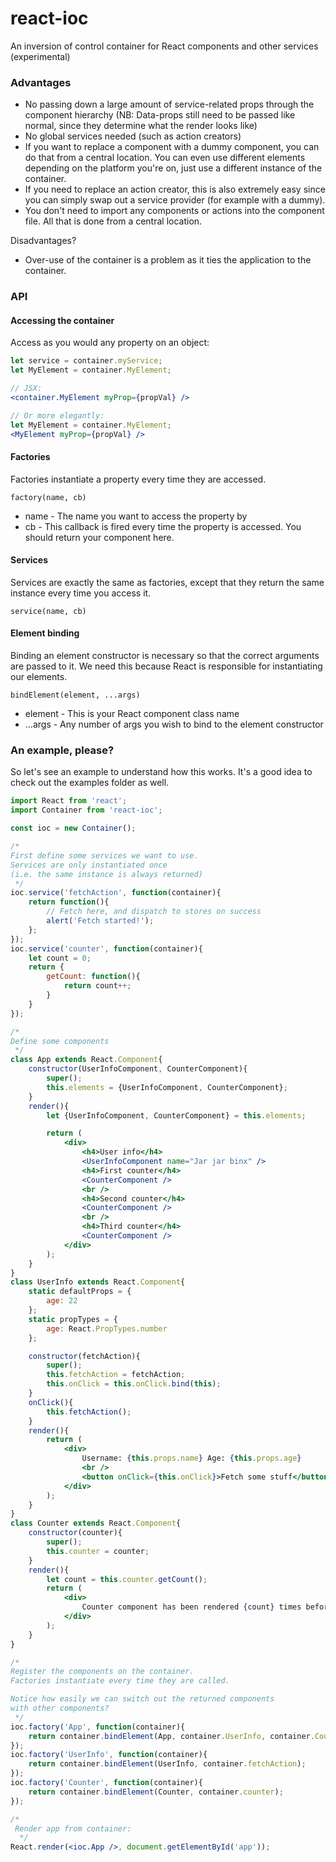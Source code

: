 # react-ioc

An inversion of control container for React components and other services (experimental)

### Advantages

* No passing down a large amount of service-related props through the component hierarchy
  (NB: Data-props still need to be passed like normal, since they determine what the render looks like)
* No global services needed (such as action creators)
* If you want to replace a component with a dummy component, you can do that from a central location.
  You can even use different elements depending on the platform you're on, just use a different instance
  of the container.
* If you need to replace an action creator, this is also extremely easy since you can simply swap
  out a service provider (for example with a dummy).
* You don't need to import any components or actions into the component file. All that is done from a central location.

Disadvantages?

* Over-use of the container is a problem as it ties the application to the container.

### API

#### Accessing the container
Access as you would any property on an object:

```jsx
let service = container.myService;
let MyElement = container.MyElement;

// JSX:
<container.MyElement myProp={propVal} />

// Or more elegantly:
let MyElement = container.MyElement;
<MyElement myProp={propVal} />
```

#### Factories
Factories instantiate a property every time they are accessed.

`factory(name, cb)`
* name - The name you want to access the property by
* cb - This callback is fired every time the property is accessed. You should return your component here.

#### Services
Services are exactly the same as factories, except that they return the same instance every time you access it.

`service(name, cb)`

#### Element binding
Binding an element constructor is necessary so that the correct arguments are passed to it.
We need this because React is responsible for instantiating our elements.

`bindElement(element, ...args)`
* element - This is your React component class name
* ...args - Any number of args you wish to bind to the element constructor

### An example, please?
So let's see an example to understand how this works. It's a good idea to check out the examples folder as well.

```jsx
import React from 'react';
import Container from 'react-ioc';

const ioc = new Container();

/*
First define some services we want to use.
Services are only instantiated once
(i.e. the same instance is always returned)
 */
ioc.service('fetchAction', function(container){
	return function(){
		// Fetch here, and dispatch to stores on success
        alert('Fetch started!');
	};
});
ioc.service('counter', function(container){
    let count = 0;
    return {
        getCount: function(){
            return count++;
        }
    }
});

/*
Define some components
 */
class App extends React.Component{
    constructor(UserInfoComponent, CounterComponent){
        super();
        this.elements = {UserInfoComponent, CounterComponent};
    }
    render(){
        let {UserInfoComponent, CounterComponent} = this.elements;

        return (
            <div>
                <h4>User info</h4>
                <UserInfoComponent name="Jar jar binx" />
                <h4>First counter</h4>
                <CounterComponent />
                <br />
                <h4>Second counter</h4>
                <CounterComponent />
                <br />
                <h4>Third counter</h4>
                <CounterComponent />
            </div>
        );
    }
}
class UserInfo extends React.Component{
    static defaultProps = {
        age: 22
    };
    static propTypes = {
        age: React.PropTypes.number
    };

    constructor(fetchAction){
        super();
        this.fetchAction = fetchAction;
        this.onClick = this.onClick.bind(this);
    }
    onClick(){
        this.fetchAction();
    }
    render(){
        return (
            <div>
                Username: {this.props.name} Age: {this.props.age}
                <br />
                <button onClick={this.onClick}>Fetch some stuff</button>
            </div>
        );
    }
}
class Counter extends React.Component{
    constructor(counter){
        super();
        this.counter = counter;
    }
    render(){
        let count = this.counter.getCount();
        return (
            <div>
                Counter component has been rendered {count} times before this
            </div>
        );
    }
}

/*
Register the components on the container.
Factories instantiate every time they are called.

Notice how easily we can switch out the returned components
with other components?
 */
ioc.factory('App', function(container){
    return container.bindElement(App, container.UserInfo, container.Counter);
});
ioc.factory('UserInfo', function(container){
    return container.bindElement(UserInfo, container.fetchAction);
});
ioc.factory('Counter', function(container){
    return container.bindElement(Counter, container.counter);
});

/*
 Render app from container:
  */
React.render(<ioc.App />, document.getElementById('app'));
```
